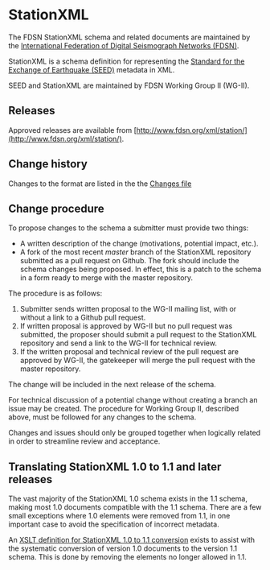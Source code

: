 # StationXML
The FDSN StationXML schema and related documents are maintained
by the [International Federation of Digital Seismograph Networks (FDSN)](http://www.fdsn.org/).

StationXML is a schema definition for representing the [Standard for the Exchange of Earthquake (SEED)](http://www.fdsn.org/seed_manual/SEEDManual_V2.4.pdf) metadata in XML.

SEED and StationXML are maintained by FDSN Working Group II (WG-II).

## Releases

Approved releases are available from [http://www.fdsn.org/xml/station/](http://www.fdsn.org/xml/station/).

## Change history

Changes to the format are listed in the the [Changes file](Changes.md)

## Change procedure

To propose changes to the schema a submitter must provide two things:

* A written description of the change (motivations, potential impact, etc.).
* A fork of the most recent *master* branch of the StationXML repository submitted as a pull request on Github.  The fork should include the schema changes being proposed.  In effect, this is a patch to the schema in a form ready to merge with the master repository.

The procedure is as follows:

1. Submitter sends written proposal to the WG-II mailing list, with or without a link to a Github pull request.
2. If written proposal is approved by WG-II but no pull request was submitted, the proposer should submit a pull request to the StationXML repository and send a link to the WG-II for technical review.
3. If the written proposal and technical review of the pull request are approved by WG-II, the gatekeeper will merge the pull request with the master repository.

The change will be included in the next release of the schema.

For technical discussion of a potential change without creating a
branch an issue may be created.  The procedure for Working Group II,
described above, must be followed for any changes to the schema.

Changes and issues should only be grouped together when logically
related in order to streamline review and acceptance.

## Translating StationXML 1.0 to 1.1 and later releases

The vast majority of the StationXML 1.0 schema exists in the 1.1 schema, making most 1.0 documents compatible
with the 1.1 schema.  There are a few small exceptions where 1.0 elements were removed from 1.1, in one
important case to avoid the specification of incorrect metadata.

An [XSLT definition for StationXML 1.0 to 1.1 conversion](StationXML-1.0to1.1.xslt) exists to assist
with the systematic conversion of version 1.0 documents to the version 1.1 schema.  This is done by removing the
elements no longer allowed in 1.1.

